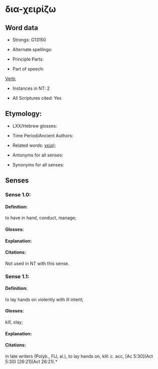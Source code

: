 # δια-χειρίζω

<!-- Status: S2=NeedsFinalCheck -->
<!-- Lexica used for edits:   -->

## Word data

* Strongs: G13150

* Alternate spellings:



* Principle Parts: 


* Part of speech: 

[Verb](http://ugg.readthedocs.io/en/latest/verb.html); 

* Instances in NT: 2

* All Scriptures cited: Yes

## Etymology: 

* LXX/Hebrew glosses: 


* Time Period/Ancient Authors: 


* Related words: [χείρ]());

* Antonyms for all senses:

* Synonyms for all senses: 


## Senses 


### Sense  1.0: 

#### Definition: 

to have in hand, conduct, manage; 

#### Glosses: 


#### Explanation: 



#### Citations: 

Not used in NT with this sense.

### Sense  1.1: 

#### Definition: 

to lay hands on violently with ill intent;


#### Glosses:

kill, slay; 

#### Explanation:



#### Citations: 

in late writers (Polyb., FlJ, al.), to lay hands on, kill: c. acc, [Ac 5:30](Act 5:30) [26:21](Act 26:21).†





